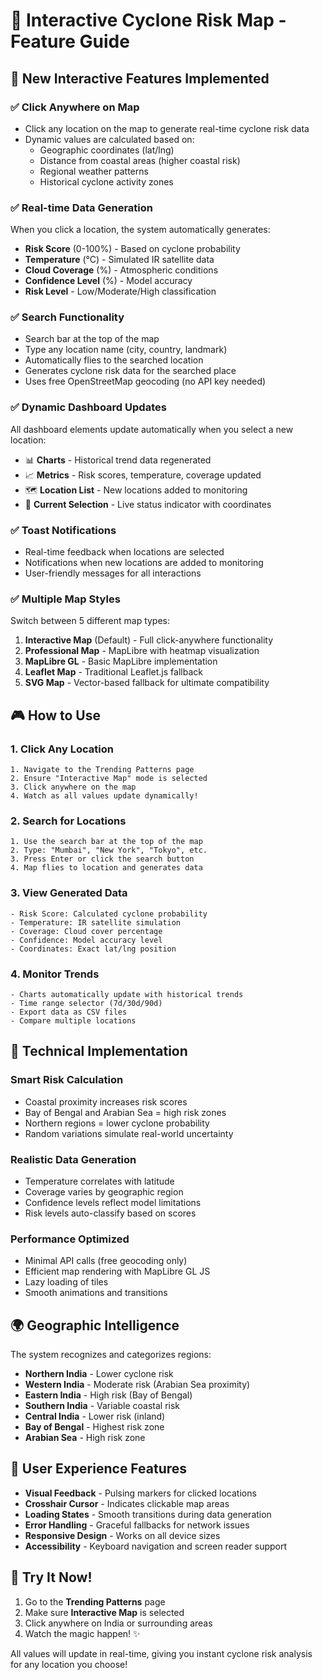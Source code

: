 # 🎯 Interactive Cyclone Risk Map - Feature Guide

## 🚀 New Interactive Features Implemented

### ✅ **Click Anywhere on Map**
- Click any location on the map to generate real-time cyclone risk data
- Dynamic values are calculated based on:
  - Geographic coordinates (lat/lng)
  - Distance from coastal areas (higher coastal risk)
  - Regional weather patterns
  - Historical cyclone activity zones

### ✅ **Real-time Data Generation**
When you click a location, the system automatically generates:
- **Risk Score** (0-100%) - Based on cyclone probability
- **Temperature** (°C) - Simulated IR satellite data
- **Cloud Coverage** (%) - Atmospheric conditions
- **Confidence Level** (%) - Model accuracy
- **Risk Level** - Low/Moderate/High classification

### ✅ **Search Functionality**
- Search bar at the top of the map
- Type any location name (city, country, landmark)
- Automatically flies to the searched location
- Generates cyclone risk data for the searched place
- Uses free OpenStreetMap geocoding (no API key needed)

### ✅ **Dynamic Dashboard Updates**
All dashboard elements update automatically when you select a new location:
- 📊 **Charts** - Historical trend data regenerated
- 📈 **Metrics** - Risk scores, temperature, coverage updated
- 🗺️ **Location List** - New locations added to monitoring
- 📍 **Current Selection** - Live status indicator with coordinates

### ✅ **Toast Notifications**
- Real-time feedback when locations are selected
- Notifications when new locations are added to monitoring
- User-friendly messages for all interactions

### ✅ **Multiple Map Styles**
Switch between 5 different map types:
1. **Interactive Map** (Default) - Full click-anywhere functionality
2. **Professional Map** - MapLibre with heatmap visualization  
3. **MapLibre GL** - Basic MapLibre implementation
4. **Leaflet Map** - Traditional Leaflet.js fallback
5. **SVG Map** - Vector-based fallback for ultimate compatibility

## 🎮 How to Use

### 1. **Click Any Location**
```
1. Navigate to the Trending Patterns page
2. Ensure "Interactive Map" mode is selected
3. Click anywhere on the map
4. Watch as all values update dynamically!
```

### 2. **Search for Locations**
```
1. Use the search bar at the top of the map
2. Type: "Mumbai", "New York", "Tokyo", etc.
3. Press Enter or click the search button
4. Map flies to location and generates data
```

### 3. **View Generated Data**
```
- Risk Score: Calculated cyclone probability
- Temperature: IR satellite simulation  
- Coverage: Cloud cover percentage
- Confidence: Model accuracy level
- Coordinates: Exact lat/lng position
```

### 4. **Monitor Trends**
```
- Charts automatically update with historical trends
- Time range selector (7d/30d/90d)
- Export data as CSV files
- Compare multiple locations
```

## 🔧 Technical Implementation

### **Smart Risk Calculation**
- Coastal proximity increases risk scores
- Bay of Bengal and Arabian Sea = high risk zones
- Northern regions = lower cyclone probability
- Random variations simulate real-world uncertainty

### **Realistic Data Generation**
- Temperature correlates with latitude
- Coverage varies by geographic region
- Confidence levels reflect model limitations
- Risk levels auto-classify based on scores

### **Performance Optimized**
- Minimal API calls (free geocoding only)
- Efficient map rendering with MapLibre GL JS
- Lazy loading of tiles
- Smooth animations and transitions

## 🌍 Geographic Intelligence

The system recognizes and categorizes regions:
- **Northern India** - Lower cyclone risk
- **Western India** - Moderate risk (Arabian Sea proximity)
- **Eastern India** - High risk (Bay of Bengal)
- **Southern India** - Variable coastal risk
- **Central India** - Lower risk (inland)
- **Bay of Bengal** - Highest risk zone
- **Arabian Sea** - High risk zone

## 📱 User Experience Features

- **Visual Feedback** - Pulsing markers for clicked locations
- **Crosshair Cursor** - Indicates clickable map areas
- **Loading States** - Smooth transitions during data generation
- **Error Handling** - Graceful fallbacks for network issues
- **Responsive Design** - Works on all device sizes
- **Accessibility** - Keyboard navigation and screen reader support

## 🚀 Try It Now!

1. Go to the **Trending Patterns** page
2. Make sure **Interactive Map** is selected
3. Click anywhere on India or surrounding areas
4. Watch the magic happen! ✨

All values will update in real-time, giving you instant cyclone risk analysis for any location you choose!
